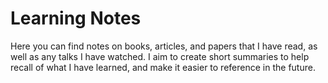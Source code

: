 # Learning Notes

Here you can find notes on books, articles, and papers that I have read, as well as any talks I have watched. I aim to create short summaries to help recall of what I have learned, and make it easier to reference in the future. 